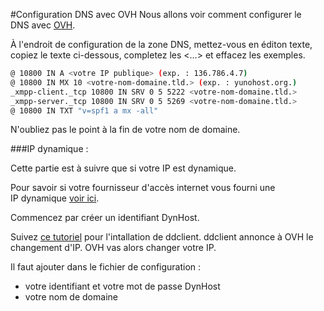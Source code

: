 #Configuration DNS avec OVH
Nous allons voir comment configurer le DNS avec [OVH](http://www.ovh.com).

À l'endroit de configuration de la zone DNS, mettez-vous en éditon texte, copiez le texte ci-dessous, completez les <…> et effacez les exemples.

```bash
@ 10800 IN A <votre IP publique> (exp. : 136.786.4.7)
@ 10800 IN MX 10 <votre-nom-domaine.tld.> (exp. : yunohost.org.)
_xmpp-client._tcp 10800 IN SRV 0 5 5222 <votre-nom-domaine.tld.>
_xmpp-server._tcp 10800 IN SRV 0 5 5269 <votre-nom-domaine.tld.>
@ 10800 IN TXT "v=spf1 a mx -all"
```

N'oubliez pas le point à la fin de votre nom de domaine.

###IP dynamique :

Cette partie est à suivre que si votre IP est dynamique.

Pour savoir si votre fournisseur d'accès internet vous fourni une IP dynamique [voir ici](#/isp_fr).

Commencez par créer un identifiant DynHost.

Suivez [ce tutoriel](http://blog.developpez.com/brutus/p6316/ubuntu/configurer_dynhost_ovh_avec_ddclient) pour l'intallation de ddclient.
ddclient annonce à OVH le changement d'IP. OVH vas alors changer votre IP.

Il faut ajouter dans le fichier de configuration :
* votre identifiant et votre mot de passe DynHost
* votre nom de domaine
